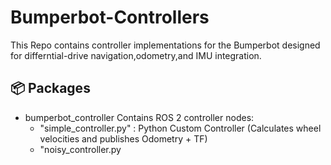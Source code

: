 # Bumperbot-Controllers

This Repo contains controller implementations for the Bumperbot designed for differntial-drive navigation,odometry,and IMU integration.


## 📦 Packages

- bumperbot_controller
  Contains ROS 2 controller nodes:
  - "simple_controller.py" : Python Custom Controller (Calculates wheel velocities and publishes Odometry + TF)
  - "noisy_controller.py
